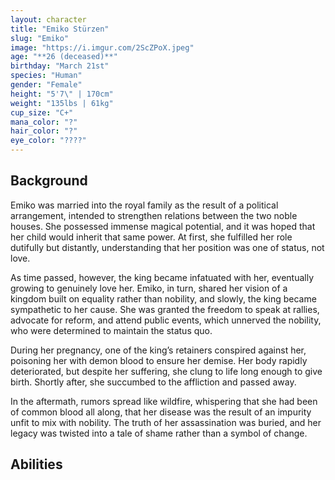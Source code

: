 ```yaml
---
layout: character
title: "Emiko Stürzen"
slug: "Emiko"
image: "https://i.imgur.com/2ScZPoX.jpeg"
age: "**26 (deceased)**"
birthday: "March 21st"
species: "Human"
gender: "Female"
height: "5'7\" | 170cm"
weight: "135lbs | 61kg"
cup_size: "C+"
mana_color: "?"
hair_color: "?"
eye_color: "????"
---
```


## Background

Emiko was married into the royal family as the result of a political arrangement, intended to strengthen relations between the two noble houses. She possessed immense magical potential, and it was hoped that her child would inherit that same power. At first, she fulfilled her role dutifully but distantly, understanding that her position was one of status, not love.

As time passed, however, the king became infatuated with her, eventually growing to genuinely love her. Emiko, in turn, shared her vision of a kingdom built on equality rather than nobility, and slowly, the king became sympathetic to her cause. She was granted the freedom to speak at rallies, advocate for reform, and attend public events, which unnerved the nobility, who were determined to maintain the status quo.

During her pregnancy, one of the king’s retainers conspired against her, poisoning her with demon blood to ensure her demise. Her body rapidly deteriorated, but despite her suffering, she clung to life long enough to give birth. Shortly after, she succumbed to the affliction and passed away.

In the aftermath, rumors spread like wildfire, whispering that she had been of common blood all along, that her disease was the result of an impurity unfit to mix with nobility. The truth of her assassination was buried, and her legacy was twisted into a tale of shame rather than a symbol of change.

## Abilities

